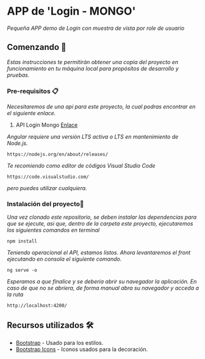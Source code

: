 # APP de 'Login - MONGO'

_Pequeña APP demo de Login con muestra de vista por role de usuario_

## Comenzando 🚀

_Estas instrucciones te permitirán obtener una copia del proyecto en funcionamiento en tu máquina local para propósitos de desarrollo y pruebas._

### Pre-requisitos 📋

_Necesitaremos de una api para este proyecto, la cual podras encontrar en el siguiente enlace._

1. API Login Mongo [Enlace]('https://github.com/VlV-515/7-LoginMongoDemo-API')

_Angular requiere una versión LTS activa o LTS en mantenimiento de Node.js._

```
https://nodejs.org/en/about/releases/
```

_Te recomiendo como editor de códigos Visual Studio Code_

```
https://code.visualstudio.com/
```

_pero puedes utilizar cualquiera._

### Instalación del proyecto🔧

_Una vez clonado este repositorio, se deben instalar las dependencias para que se ejecute, asi que, dentro de la carpeta este proyecto, ejecutaremos los siguientes comandos en terminal_

```
npm install
```

_Teniendo operacional el API, estamos listos._
_Ahora levantaremos el front ejecutando en consola el siguiente comando._

```
ng serve -o
```

_Esperamos a que finalice y se debería abrir su navegador la aplicación. En caso de que no se abriera, de forma manual abra su navegador y acceda a la ruta_

```
http://localhost:4200/
```

## Recursos utilizados 🛠️

- [Bootstrap](https://getbootstrap.com/) - Usado para los estilos.
- [Bootstrap Icons](https://icons.getbootstrap.com/) - Iconos usados para la decoración.
